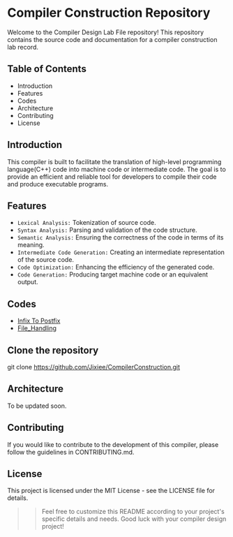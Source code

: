 # Compiler Construction Repository 
Welcome to the Compiler Design Lab File repository! This repository contains the source code and documentation for a compiler construction lab record.

## Table of Contents
- Introduction
- Features
- Codes
- Architecture
- Contributing
- License

## Introduction
This compiler is built to facilitate the translation of high-level programming language(C++) code into machine code or intermediate code. The goal is to provide an efficient and reliable tool for developers to compile their code and produce executable programs.

## Features
- `Lexical Analysis:` Tokenization of source code.
- `Syntax Analysis:` Parsing and validation of the code structure.
- `Semantic Analysis:` Ensuring the correctness of the code in terms of its meaning.
- `Intermediate Code Generation:` Creating an intermediate representation of the source code.
- `Code Optimization:` Enhancing the efficiency of the generated code.
- `Code Generation:` Producing target machine code or an equivalent output.

## Codes
- [Infix To Postfix](Codes/Infix_To_Postfix.cpp)
- [File_Handling](Codes/File_Handling.cpp)

## Clone the repository
git clone https://github.com/Jixiee/CompilerConstruction.git

## Architecture
To be updated soon.

## Contributing
If you would like to contribute to the development of this compiler, please follow the guidelines in CONTRIBUTING.md.

## License
This project is licensed under the MIT License - see the LICENSE file for details.

>> Feel free to customize this README according to your project's specific details and needs. Good luck with your compiler design project!
